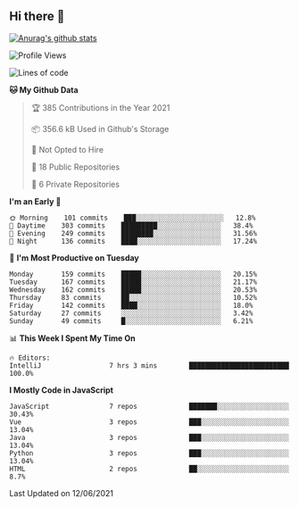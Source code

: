 ## Hi there 👋

[![Anurag's github stats](https://github-readme-stats.vercel.app/api?username=Songwonseok)](https://github.com/anuraghazra/github-readme-stats)



<!--START_SECTION:waka-->
![Profile Views](http://img.shields.io/badge/Profile%20Views-0-blue)

![Lines of code](https://img.shields.io/badge/From%20Hello%20World%20I%27ve%20Written-2.9%20million%20lines%20of%20code-blue)

**🐱 My Github Data** 

> 🏆 385 Contributions in the Year 2021
 > 
> 📦 356.6 kB Used in Github's Storage 
 > 
> 🚫 Not Opted to Hire
 > 
> 📜 18 Public Repositories 
 > 
> 🔑 6 Private Repositories  
 > 
**I'm an Early 🐤** 

```text
🌞 Morning    101 commits    ███░░░░░░░░░░░░░░░░░░░░░░   12.8% 
🌆 Daytime    303 commits    █████████░░░░░░░░░░░░░░░░   38.4% 
🌃 Evening    249 commits    ████████░░░░░░░░░░░░░░░░░   31.56% 
🌙 Night      136 commits    ████░░░░░░░░░░░░░░░░░░░░░   17.24%

```
📅 **I'm Most Productive on Tuesday** 

```text
Monday       159 commits    █████░░░░░░░░░░░░░░░░░░░░   20.15% 
Tuesday      167 commits    █████░░░░░░░░░░░░░░░░░░░░   21.17% 
Wednesday    162 commits    █████░░░░░░░░░░░░░░░░░░░░   20.53% 
Thursday     83 commits     ██░░░░░░░░░░░░░░░░░░░░░░░   10.52% 
Friday       142 commits    ████░░░░░░░░░░░░░░░░░░░░░   18.0% 
Saturday     27 commits     ░░░░░░░░░░░░░░░░░░░░░░░░░   3.42% 
Sunday       49 commits     █░░░░░░░░░░░░░░░░░░░░░░░░   6.21%

```


📊 **This Week I Spent My Time On** 

```text
🔥 Editors: 
IntelliJ                 7 hrs 3 mins        █████████████████████████   100.0%

```

**I Mostly Code in JavaScript** 

```text
JavaScript               7 repos             ███████░░░░░░░░░░░░░░░░░░   30.43% 
Vue                      3 repos             ███░░░░░░░░░░░░░░░░░░░░░░   13.04% 
Java                     3 repos             ███░░░░░░░░░░░░░░░░░░░░░░   13.04% 
Python                   3 repos             ███░░░░░░░░░░░░░░░░░░░░░░   13.04% 
HTML                     2 repos             ██░░░░░░░░░░░░░░░░░░░░░░░   8.7%

```



 Last Updated on 12/06/2021
<!--END_SECTION:waka-->
